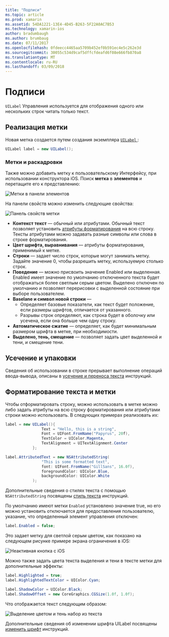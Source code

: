 ```yaml
---
title: "Подписи"
ms.topic: article
ms.prod: xamarin
ms.assetid: 54DA1221-13E4-4D45-B263-5F22A0AC7B53
ms.technology: xamarin-ios
author: bradumbaugh
ms.author: brumbaug
ms.date: 07/11/2017
ms.openlocfilehash: 0fdeecc4465aa5709b452ef0b591ec4e5c262e3d
ms.sourcegitcommit: 30055c534d9caf5dffcfdeafd6f08e666fb870a8
ms.translationtype: MT
ms.contentlocale: ru-RU
ms.lasthandoff: 03/09/2018
---
```

# <a name="labels"></a>Подписи

`UILabel` Управления используется для отображения одного или нескольких строк читать только текст. 

## <a name="implementing-a-label"></a>Реализация метки

Новая метка создается путем создания экземпляра [ `UILabel` ](https://developer.xamarin.com/api/type/UIKit.UILabel/):

```csharp
UILabel label = new UILabel();
```

### <a name="labels-and-storyboards"></a>Метки и раскадровки

Также можно добавить метку к пользовательскому Интерфейсу, при использовании конструктора iOS. Поиск **метка** в **элементов** и перетащите его к представлению:

![Метки в панели элементов](labels-images/image3.png)

На панели свойств можно изменить следующие свойства:

![Панель свойств метки](labels-images/image2.png)

- **Контекст текст** — обычный или атрибутами. Обычный текст позволяет установить [атрибуты форматирования](#Formatting_Text_and_Label) на всю строку. Тексты атрибутами можно задавать разные символы или слова в строке форматирования.
- **Цвет шрифта, выравнивания** — атрибуты форматирования, применимый к метке.
- **Строки** — задает число строк, которые могут занимать метку. Задайте значение 0, чтобы разрешить метку, используемую столько строк.
- **Поведение** — можно присвоить значение Enabled или выделенная. Enabled имеет значение по умолчанию отключенного текста будет отображаться более светлым серым цветом. Выделено отключен по умолчанию и позволяет перерисовки с выделенной состояние при выборе пользователем.
- **Baselane и символ новой строки** — 
    - Определяет базовые показатели, как текст будет положение, если размеры шрифтов, отличается от указанного.
    - Разрывы строк определяют, как строка будет в оболочку или усечена, если она больше чем одну строку.
- **Автоматическое сжатие** — определяет, как будет минимальным размером шрифта в метке, при необходимости.
- **Выделено, тень, смещение** — позволяет задать цвет выделенной и тени, и смещение тени.

## <a name="truncating-and-wrapping"></a>Усечение и упаковки

Сведения об использовании в строке прерывает выполнение операций ввода-вывода, описаны в [усечение и переноса текста](https://developer.xamarin.com/recipes/ios/standard_controls/labels/uilabel-truncate-wrap-text/) инструкций.

<a name="Formatting_Text_and_Label"/>

## <a name="formatting-text-and-label"></a>Форматирование текста и метки

Чтобы отформатировать строку, можно использовать в метке можно либо задать атрибуты на всю строку форматирования или атрибутами строки можно использовать. В следующих примерах реализовать их:

```csharp
label = new UILabel(){
                Text = "Hello, this is a string",
                Font = UIFont.FromName("Papyrus", 20f),
                TextColor = UIColor.Magenta,
                TextAlignment = UITextAlignment.Center
            };
```

```csharp
label.AttributedText = new NSAttributedString(
                "This is some formatted text",
                font: UIFont.FromName("GillSans", 16.0f),
                foregroundColor: UIColor.Blue,
                backgroundColor: UIColor.White
            );
```

Дополнительные сведения о стилях текста с помощью `NSAttributedString` посвящены [стиль текста](https://developer.xamarin.com/recipes/ios/standard_controls/text_field/style_text/) инструкций.

По умолчанию имеют метки `Enabled` установлено значение true, но его можно установить отключается для предоставления пользователю, указание, что определенный элемент управления отключен:

```csharp
label.Enabled = false;
```

Это задает метку для светлой серым цветом, как показано на следующем рисунке примере экрана ограничения в iOS:

![Неактивная кнопка с iOS](labels-images/image1.png)

Можно также задать цвета текста выделения и тени в тексте метки для дополнительные эффекты:

```csharp
label.Highlighted = true;
label.HighlightedTextColor = UIColor.Cyan;

label.ShadowColor = UIColor.Black;
label.ShadowOffset = new CoreGraphics.CGSize(1.0f, 1.0f);
```

Что отображается текст следующим образом:

![Выделение цветом и тень набор из текста](labels-images/image4.png)

Дополнительные сведения об изменении шрифта UILabel посвящены [изменить шрифт](https://developer.xamarin.com/recipes/ios/standard_controls/labels/change_the_font/) инструкций.






